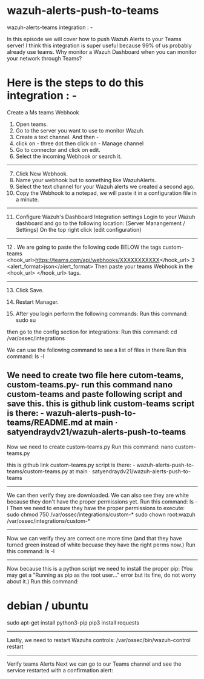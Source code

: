 # wazuh-alerts-push-to-teams
wazuh-alerts-teams integration : - 

In this episode we will cover how to push Wazuh Alerts to your Teams server! I think this integration is super useful because 99% of us probably already use teams. Why monitor a Wazuh Dashboard when you can monitor your network through Teams?

# Here is the steps to do this integration : - 

Create a Ms teams Webhook
1.	Open teams.
2.	Go to the server you want to use to monitor Wazuh.
3.	Create a text channel.
And then - 
4.	click on - three dot then click on - Manage channel
5.	Go to connector and click on edit.
6.	Select the incoming Webhook or search it.
---
7.	Click New Webhook.
8.	Name your webhook but to something like WazuhAlerts.
9.	Select the text channel for your Wazuh alerts we created a second ago.
10.	Copy the Webhook to a notepad, we will paste it in a configuration file in a minute.
---
11. Configure Wazuh's Dashboard Integration settings
Login to your Wazuh dashboard and go to the following location:
(Server Manangement / Settings)
On the top right click (edit configuration)

----
12 . We are going to paste the following code BELOW the tags <global> </global>
 <integration>
     <name>custom-teams</name>
     <hook_url>https://teams.com/api/webhooks/XXXXXXXXXXX</hook_url>
     <level>3</level>
     <alert_format>json</alert_format>
 </integration>
Then paste your teams Webhook in the <hook_url> </hook_url> tags.

---

13.	Click Save.
14.	Restart Manager.


15. After you login perform the following commands:
    Run this command: sudo su

then go to the config section for integrations:
   Run this command: cd /var/ossec/integrations

We can use the following command to see a list of files in there
   Run this command: ls -l

We need to create two file here cutom-teams, custom-teams.py- run this command
    nano custom-teams and paste following script and save this.
this is github link custom-teams script is there: - wazuh-alerts-push-to-teams/README.md at main · satyendraydv21/wazuh-alerts-push-to-teams
------
Now we need to create custom-teams.py
   Run this command: nano custom-teams.py 

this is github link custom-teams.py script is there: - wazuh-alerts-push-to-teams/custom-teams.py at main · satyendraydv21/wazuh-alerts-push-to-teams

-----
We can then verify they are downloaded. We can also see they are white because they don't have the proper permissions yet.
   Run this command: ls -l
Then we need to ensure they have the proper permissions to execute:
sudo chmod 750 /var/ossec/integrations/custom-*
sudo chown root:wazuh /var/ossec/integrations/custom-*

---
Now we can verify they are correct one more time (and that they have turned green instead of white becuase they have the right perms now.)
   Run this command: ls -l

----
Now because this is a python script we need to install the proper pip: (You may get a "Running as pip as the root user..." error but its fine, do not worry about it.)
Run this command:   
 # debian / ubuntu
   sudo apt-get install python3-pip
   pip3 install requests

---
Lastly, we need to restart Wazuhs controls:
/var/ossec/bin/wazuh-control restart

---
Verify teams Alerts
Next we can go to our Teams channel and see the service restarted with a confirmation alert:


